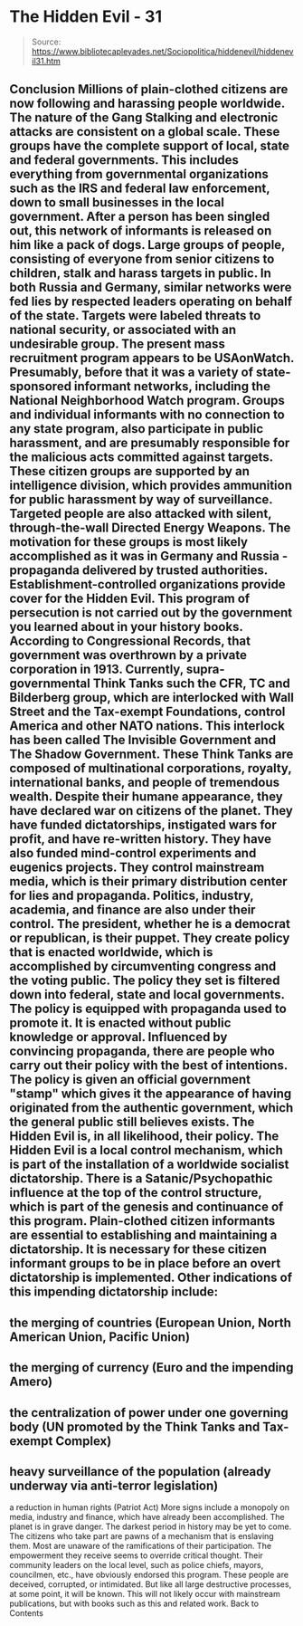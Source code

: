 # The Hidden Evil - 31

> Source: https://www.bibliotecapleyades.net/Sociopolitica/hiddenevil/hiddenevil31.htm

Conclusion
Millions of plain-clothed citizens are now following and harassing people
worldwide.
The nature of the Gang Stalking and electronic
attacks are consistent on a global scale. These groups have the complete
support of local, state and federal governments. This includes everything
from governmental organizations such as the IRS and federal law enforcement,
down to small businesses in the local government.
After a person has been singled out, this network of informants is released
on him like a pack of dogs. Large groups of people, consisting of everyone
from senior citizens to children, stalk and harass targets in public.
In both Russia and Germany, similar networks
were fed lies by respected leaders operating on behalf of the state. Targets
were labeled threats to national security, or associated with an undesirable
group.
The present mass recruitment program appears to be USAonWatch.
Presumably, before that it was a variety of
state-sponsored informant networks, including the National Neighborhood
Watch program. Groups and individual informants with no connection to any
state program, also participate in public harassment, and are presumably
responsible for the malicious acts committed against targets.
These citizen groups are supported by an intelligence division, which
provides ammunition for public harassment by way of surveillance. Targeted
people are also attacked with silent, through-the-wall Directed Energy
Weapons. The motivation for these groups is most likely accomplished as it
was in Germany and Russia - propaganda delivered by trusted authorities.
Establishment-controlled organizations provide
cover for the Hidden Evil.
This program of persecution is not carried out by the government you learned
about in your history books. According to Congressional Records, that
government was overthrown by a private corporation in 1913. Currently,
supra-governmental Think Tanks such the CFR, TC and Bilderberg group, which
are interlocked with Wall Street and the Tax-exempt Foundations, control
America and other NATO nations.
This interlock has been called The Invisible
Government and The Shadow Government.
These Think Tanks are composed of multinational corporations, royalty,
international banks, and people of tremendous wealth. Despite their humane
appearance, they have declared war on citizens of the planet.
They have funded dictatorships, instigated wars
for profit, and have re-written history. They have also funded mind-control
experiments and eugenics projects. They control mainstream media, which is
their primary distribution center for lies and propaganda. Politics,
industry, academia, and finance are also under their control.
The president, whether he is a democrat or
republican, is their puppet.
They create policy that is enacted worldwide, which is accomplished by
circumventing congress and the voting public. The policy they set is
filtered down into federal, state and local governments. The policy is
equipped with propaganda used to promote it. It is enacted without public
knowledge or approval. Influenced by convincing propaganda, there are people
who carry out their policy with the best of intentions.
The policy is given an official government
"stamp" which gives it the appearance of having originated from the
authentic government, which the general public still believes exists. The
Hidden Evil is, in all likelihood, their policy.
The Hidden Evil is a local control mechanism, which is part of the
installation of a worldwide socialist dictatorship.
There is a Satanic/Psychopathic influence at the
top of the control structure, which is part of the genesis and continuance
of this program. Plain-clothed citizen informants are essential to
establishing and maintaining a dictatorship. It is necessary for these
citizen informant groups to be in place before an overt dictatorship is
implemented.
Other indications of this impending dictatorship include:
-
the merging of countries (European
Union, North American Union, Pacific Union)
-
the merging of currency (Euro and the
impending Amero)
-
the centralization of power under one
governing body (UN promoted by the Think Tanks and Tax-exempt
Complex)
-
heavy surveillance of the population
(already underway via anti-terror legislation)
-
a reduction in human rights (Patriot
Act)
More signs include a monopoly on media, industry
and finance, which have already been accomplished.
The planet is in grave danger. The darkest period in history may be yet to
come. The citizens who take part are pawns of a mechanism that is enslaving
them. Most are unaware of the ramifications of their participation.
The empowerment they receive seems to override
critical thought. Their community leaders on the local level, such as police
chiefs, mayors, councilmen, etc., have obviously endorsed this program.
These people are deceived, corrupted, or intimidated. But like all large
destructive processes, at some point, it will be known.
This will not likely occur with mainstream
publications, but with books such as this and related work.
Back to Contents
